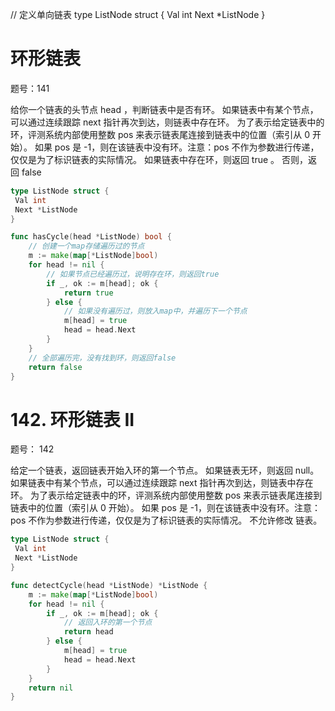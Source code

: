 // 定义单向链表
type ListNode struct {
    Val  int
    Next *ListNode
}

# 环形链表

题号：141

给你一个链表的头节点 head ，判断链表中是否有环。
如果链表中有某个节点，可以通过连续跟踪 next 指针再次到达，则链表中存在环。
为了表示给定链表中的环，评测系统内部使用整数 pos 来表示链表尾连接到链表中的位置（索引从 0 开始）。
如果 pos 是 -1，则在该链表中没有环。注意：pos 不作为参数进行传递，仅仅是为了标识链表的实际情况。
如果链表中存在环，则返回 true 。 否则，返回 false

```go
type ListNode struct {
 Val int
 Next *ListNode
}

func hasCycle(head *ListNode) bool {
    // 创建一个map存储遍历过的节点
    m := make(map[*ListNode]bool)
    for head != nil {
        // 如果节点已经遍历过，说明存在环，则返回true
        if _, ok := m[head]; ok {
            return true
        } else {
            // 如果没有遍历过，则放入map中，并遍历下一个节点
            m[head] = true
            head = head.Next
        }
    }
    // 全部遍历完，没有找到环，则返回false
    return false
}
```

# 142. 环形链表 II

题号： 142

给定一个链表，返回链表开始入环的第一个节点。 如果链表无环，则返回 null。
如果链表中有某个节点，可以通过连续跟踪 next 指针再次到达，则链表中存在环。
为了表示给定链表中的环，评测系统内部使用整数 pos 来表示链表尾连接到链表中的位置（索引从 0 开始）。
如果 pos 是 -1，则在该链表中没有环。注意：pos 不作为参数进行传递，仅仅是为了标识链表的实际情况。
不允许修改 链表。

```go
type ListNode struct {
 Val int
 Next *ListNode
}

func detectCycle(head *ListNode) *ListNode {
    m := make(map[*ListNode]bool)
    for head != nil {
        if _, ok := m[head]; ok {
            // 返回入环的第一个节点
            return head
        } else {
            m[head] = true
            head = head.Next
        }
    }
    return nil
}
```
